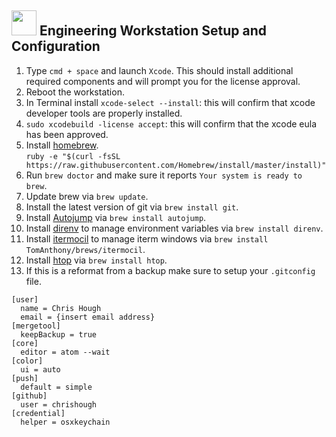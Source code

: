## <img src="https://cdn.rawgit.com/chrishough/my-public-data/master/my-configurations/workstation.svg" height="40"> Engineering Workstation Setup and Configuration

1. Type `cmd + space` and launch `Xcode`. This should install additional required components and will prompt you for the license approval.
2. Reboot the workstation.
3. In Terminal install `xcode-select --install`: this will confirm that xcode developer tools are properly installed.
4. `sudo xcodebuild -license accept`: this will confirm that the xcode eula has been approved.
5. Install [homebrew](http://brew.sh/).    
`ruby -e "$(curl -fsSL https://raw.githubusercontent.com/Homebrew/install/master/install)"`
6. Run `brew doctor` and make sure it reports `Your system is ready to brew`.
7. Update brew via `brew update`.
8. Install the latest version of git via `brew install git`.
9. Install [Autojump](https://github.com/wting/autojump) via `brew install autojump`.
10. Install [direnv](http://direnv.net/) to manage environment variables via `brew install direnv`.
11. Install [itermocil](https://github.com/TomAnthony/itermocil) to manage iterm windows via `brew install TomAnthony/brews/itermocil`.
12. Install [htop](http://hisham.hm/htop/) via `brew install htop`.
13. If this is a reformat from a backup make sure to setup your `.gitconfig` file.
```
[user]
  name = Chris Hough
  email = {insert email address}
[mergetool]
  keepBackup = true
[core]
  editor = atom --wait
[color]
  ui = auto
[push]
  default = simple
[github]
  user = chrishough
[credential]
  helper = osxkeychain
```
